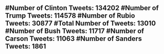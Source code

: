 #Number of Clinton Tweets: 134202
#Number of Trump Tweets: 114578
#Number of Rubio Tweets: 30877
#Total Number of Tweets: 13010 
#Number of Bush Tweets: 11717
#Number of Carson Tweets: 11063
#Number of Sanders Tweets: 1861
---
